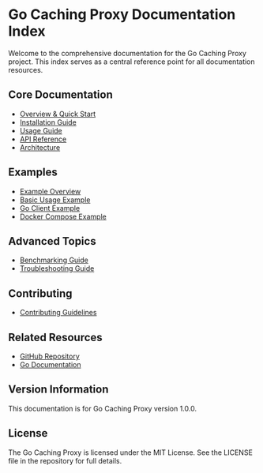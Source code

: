 # Go Caching Proxy Documentation Index

Welcome to the comprehensive documentation for the Go Caching Proxy project. This index serves as a central reference point for all documentation resources.

## Core Documentation

- [Overview & Quick Start](README.md)
- [Installation Guide](installation.md)
- [Usage Guide](usage.md)
- [API Reference](api-reference.md)
- [Architecture](architecture.md)

## Examples

- [Example Overview](examples/README.md)
- [Basic Usage Example](examples/basic-usage.md)
- [Go Client Example](examples/go-client.md)
- [Docker Compose Example](examples/docker-compose.md)

## Advanced Topics

- [Benchmarking Guide](benchmarking.md)
- [Troubleshooting Guide](troubleshooting.md)

## Contributing

- [Contributing Guidelines](contributing.md)

## Related Resources

- [GitHub Repository](https://github.com/user/go-caching-proxy)
- [Go Documentation](https://pkg.go.dev/github.com/user/go-caching-proxy)

## Version Information

This documentation is for Go Caching Proxy version 1.0.0.

## License

The Go Caching Proxy is licensed under the MIT License. See the LICENSE file in the repository for full details.
